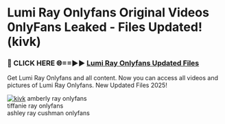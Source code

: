 # Lumi Ray Onlyfans Original Videos 0nlyFans Leaked - Files Updated! (kivk)

<h3>🔴 CLICK HERE 🌐==►► <a href="https://tinyurl.com/3hn5wdd3" rel="nofollow">Lumi Ray Onlyfans Updated Files</a></h3>

Get Lumi Ray Onlyfans and all content. Now you can access all videos and pictures of Lumi Ray Onlyfans. New Updated Files 2025!

[![kivk](https://i.imgur.com/4HnBqBT.gif)](https://tinyurl.com/3hn5wdd3)
amberly ray onlyfans<br>
tiffanie ray onlyfans<br>
ashley ray cushman onlyfans